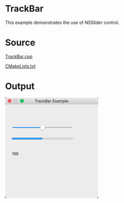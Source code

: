 # TrackBar

This example demonstrates the use of NSSlider control.

# Source

[TrackBar.cpp](./TrackBar.cpp)

[CMakeLists.txt](./CMakeLists.txt)

# Output

![GitHub Logo](../../docs/Pictures/TrackBar.png)
